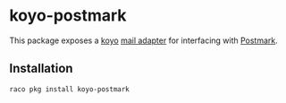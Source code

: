 # koyo-postmark

This package exposes a [koyo] [mail adapter] for interfacing with [Postmark].

## Installation

    raco pkg install koyo-postmark

[koyo]: https://github.com/Bogdanp/koyo
[mail adapter]: https://koyoweb.org/mail/index.html
[postmark]: https://postmarkapp.com/
